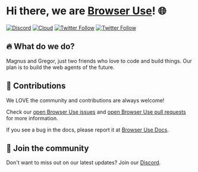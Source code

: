 # Hi there, we are [Browser Use](https://browser-use.com)! 🌐

[![Discord](https://img.shields.io/discord/1303749220842340412?color=7289DA&label=Discord&logo=discord&logoColor=white)](https://link.browser-use.com/discord)
[![Cloud](https://img.shields.io/badge/Cloud-☁️-blue)](https://cloud.browser-use.com)
[![Twitter Follow](https://img.shields.io/twitter/follow/Gregor?style=social)](https://x.com/gregpr07)
[![Twitter Follow](https://img.shields.io/twitter/follow/Magnus?style=social)](https://x.com/mamagnus00)

## 🔥 What do we do?

Magnus and Gregor, just two friends who love to code and build things. Our plan is to build the web agents of the future.

## 🤝 Contributions

We LOVE the community and contributions are always welcome!

Check our [open Browser Use issues](https://github.com/browser-use/browser-use/issues) and [open Browser Use pull requests](https://github.com/browser-use/browser-use/pulls) for more information.

If you see a bug in the docs, please report it at [Browser Use Docs](https://github.com/browser-use/docs/issues).

## 💬 Join the community

Don't want to miss out on our latest updates? Join our [Discord](https://link.browser-use.com/discord).
